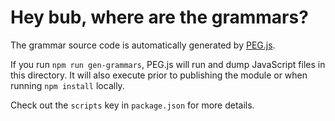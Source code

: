 Hey bub, where are the grammars?
================================

The grammar source code is automatically generated by [PEG.js].

If you run `npm run gen-grammars`, PEG.js will run and dump JavaScript
files in this directory.  It will also execute prior to publishing the
module or when running `npm install` locally.

Check out the `scripts` key in `package.json` for more details.

[PEG.js]: http://pegjs.org/
